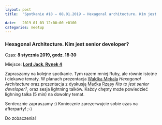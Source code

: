```yaml
---
layout: post
title:  "Spotkanie #18 – 08.01.2019 – Hexagonal architecture. Kim jest senior developer?"

date:   2019-01-03 12:00:00 +0100
categories: meetup
---
```


### Hexagonal Architecture. Kim jest senior developer?

Czas: **8 stycznia 2019, godz. 18:30**

Miejsce: **[Lord Jack, Rynek 4](https://goo.gl/maps/zrtPaZJ5W8E2)**


Zapraszamy na kolejne spotkanie. Tym razem mniej Ruby, ale równie istotne i ciekawe tematy. W planach prezentacja [Waldka Mękala](https://twitter.com/wmekal) _Hexagonal Architecture_ oraz prezentacja z dyskusją [Maćka Rząsy](https://twitter.com/mjrzasa) _Kto to jest senior developer?_, oraz sesja lightning talków. Każdy chętny może powiedzieć lighning talka (5 min) na dowolny temat.

Serdecznie zapraszamy :) Koniecznie zarezerwujcie sobie czas na afterparty! ;-)

Do zobaczenia!
